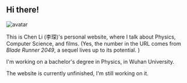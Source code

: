 ## Hi there!

<img class="avatar" src="https://img2.doubanio.com/icon/up223421167-2.jpg" alt="avatar">

This is Chen Li (李琛)'s personal website, where I talk about Physics, Computer Science, and films. (Yes, the number in the URL comes from _Blade Runner 2049_, a sequel lives up to its potential. )

I'm working on a bachelor's degree in Physics, in Wuhan University.

The website is currently unfinished, I'm still working on it.